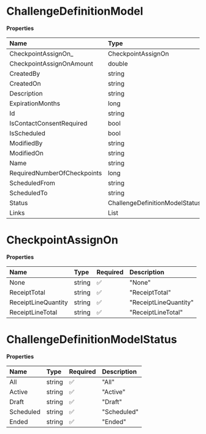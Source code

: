 # ChallengeDefinitionModel

**Properties**

| Name                        | Type                           | Required | Description |
| :-------------------------- | :----------------------------- | :------- | :---------- |
| CheckpointAssignOn\_        | CheckpointAssignOn             | ❌       |             |
| CheckpointAssignOnAmount    | double                         | ❌       |             |
| CreatedBy                   | string                         | ❌       |             |
| CreatedOn                   | string                         | ❌       |             |
| Description                 | string                         | ❌       |             |
| ExpirationMonths            | long                           | ❌       |             |
| Id                          | string                         | ❌       |             |
| IsContactConsentRequired    | bool                           | ❌       |             |
| IsScheduled                 | bool                           | ❌       |             |
| ModifiedBy                  | string                         | ❌       |             |
| ModifiedOn                  | string                         | ❌       |             |
| Name                        | string                         | ❌       |             |
| RequiredNumberOfCheckpoints | long                           | ❌       |             |
| ScheduledFrom               | string                         | ❌       |             |
| ScheduledTo                 | string                         | ❌       |             |
| Status                      | ChallengeDefinitionModelStatus | ❌       |             |
| Links                       | List<IHypermediaLink>          | ❌       |             |

# CheckpointAssignOn

**Properties**

| Name                | Type   | Required | Description           |
| :------------------ | :----- | :------- | :-------------------- |
| None                | string | ✅       | "None"                |
| ReceiptTotal        | string | ✅       | "ReceiptTotal"        |
| ReceiptLineQuantity | string | ✅       | "ReceiptLineQuantity" |
| ReceiptLineTotal    | string | ✅       | "ReceiptLineTotal"    |

# ChallengeDefinitionModelStatus

**Properties**

| Name      | Type   | Required | Description |
| :-------- | :----- | :------- | :---------- |
| All       | string | ✅       | "All"       |
| Active    | string | ✅       | "Active"    |
| Draft     | string | ✅       | "Draft"     |
| Scheduled | string | ✅       | "Scheduled" |
| Ended     | string | ✅       | "Ended"     |

<!-- This file was generated by liblab | https://liblab.com/ -->
